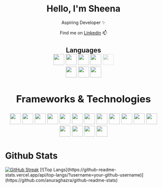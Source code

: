 <h1 align="center">Hello, I'm Sheena</h1>

<p align="center">Aspiring Developer ✨</p>
<p align="center">Find me on <a href="https://www.linkedin.com/in/sheena-diep-815241177"> Linkedin</a> 📫</p>
<span></span>
<h2 align="center">Languages</h)1>
<div align="center">
<img src="https://cdn.jsdelivr.net/gh/devicons/devicon/icons/html5/html5-original.svg" width="35" style="display:inline-block"/>
<img src="https://cdn.jsdelivr.net/gh/devicons/devicon/icons/css3/css3-original.svg" width="35" style="display:inline-block"/>
<img src="https://cdn.jsdelivr.net/gh/devicons/devicon/icons/javascript/javascript-original.svg" width="35" style="display:inline-block"/>
<img src="https://cdn.jsdelivr.net/gh/devicons/devicon/icons/python/python-original.svg" width="35" style="display:inline-block"/>
<img style="opacity:0.5" src="https://cdn.jsdelivr.net/gh/devicons/devicon/icons/csharp/csharp-original.svg" width="35" />
  <span><br></span>
<img class="opacity" src="https://cdn.jsdelivr.net/gh/devicons/devicon/icons/matlab/matlab-original.svg" width="35" style="display:inline-block"/>
<img class="opacity" src="https://cdn.jsdelivr.net/gh/devicons/devicon/icons/ruby/ruby-plain.svg" width="35" style="display:inline-block"/>
<img class="opacity" src="https://cdn.jsdelivr.net/gh/devicons/devicon/icons/sqlite/sqlite-plain.svg" width="35" style="display:inline-block"/>
</div>
<div align="center">
<h2 align="center">Frameworks & Technologies</h1>
  <img src="https://cdn.jsdelivr.net/gh/devicons/devicon/icons/git/git-original.svg" width="35" />
  <img src="https://cdn.jsdelivr.net/gh/devicons/devicon/icons/vscode/vscode-original.svg" width="35" />
<img src="https://cdn.jsdelivr.net/gh/devicons/devicon/icons/nodejs/nodejs-original.svg" width="35" />
<img src="https://cdn.jsdelivr.net/gh/devicons/devicon/icons/express/express-original.svg" width="35" />
<img src="https://cdn.jsdelivr.net/gh/devicons/devicon/icons/postgresql/postgresql-original.svg" width="35" />
<img src="https://cdn.jsdelivr.net/gh/devicons/devicon/icons/mongodb/mongodb-original.svg" width="35" />
<img src="https://cdn.jsdelivr.net/gh/devicons/devicon/icons/bootstrap/bootstrap-original.svg" width="35" />
<img src="https://cdn.jsdelivr.net/gh/devicons/devicon/icons/tailwindcss/tailwindcss-original-wordmark.svg" width="35"/>
<img src="https://cdn.jsdelivr.net/gh/devicons/devicon/icons/react/react-original.svg" width="35" />
<img src="https://cdn.jsdelivr.net/gh/devicons/devicon/icons/azure/azure-original.svg" width="35">
<img src="https://cdn.jsdelivr.net/gh/devicons/devicon/icons/docker/docker-original.svg" width="35" />
<img src="https://cdn.jsdelivr.net/gh/devicons/devicon/icons/jest/jest-plain.svg" width="35" />
<img src="https://cdn.jsdelivr.net/gh/devicons/devicon/icons/flask/flask-original.svg"  width="35" />
<img src="https://cdn.jsdelivr.net/gh/devicons/devicon/icons/django/django-plain.svg" width="35" />
<img src="https://cdn.jsdelivr.net/gh/devicons/devicon/icons/pytest/pytest-original.svg" width="35" />
<img class="opacity1"  src="https://cdn.jsdelivr.net/gh/devicons/devicon/icons/dotnetcore/dotnetcore-original.svg" width="35" />        
</div>        

<h1>Github Stats</h1>
<a href="https://git.io/streak-stats"><img src="https://github-readme-streak-stats.herokuapp.com?user=shedp&theme=dark&border_radius=4&mode=weekly" alt="GitHub Streak" /></a>
[![Top Langs](https://github-readme-stats.vercel.app/api/top-langs/?username=your-github-username)](https://github.com/anuraghazra/github-readme-stats)
